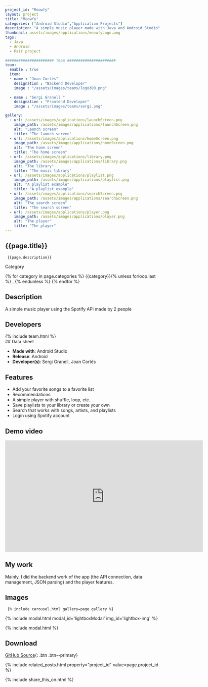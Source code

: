 ```yaml
---
project_id: "Meowfy"
layout: project
title: "Meowfy"
categories: ["Android Studio","Application Projects"]
description: "A simple music player made with Java and Android Studio"
thumbnail: assets/images/applications/meowfyLogo.png
tags:
  - Java
  - Android
  - Pair project
 
###################### Team ######################
team:
  enable : true
  item:
  - name : "Joan Cortés"
    designation : "Backend Developer"
    image : "/assets/images/teams/logo300.png"
    
  - name : "Sergi Granell "
    designation : "Frontend Developer"
    image : "/assets/images/teams/sergi.png"

gallery:
  - url: /assets/images/applications/launchScreen.png
    image_path: /assets/images/applications/launchScreen.png
    alt: "Launch screen"
    title: "The launch screen"
  - url: /assets/images/applications/homeScreen.png
    image_path: /assets/images/applications/homeScreen.png
    alt: "The home screen"
    title: "The home screen"
  - url: /assets/images/applications/library.png
    image_path: /assets/images/applications/library.png
    alt: "The library"
    title: "The music library"
  - url: /assets/images/applications/playlist.png
    image_path: /assets/images/applications/playlist.png
    alt: "A playlist example"
    title: "A playlist example"
  - url: /assets/images/applications/searchScreen.png
    image_path: /assets/images/applications/searchScreen.png
    alt: "The search screen"
    title: "The search screen"
  - url: /assets/images/applications/player.png
    image_path: /assets/images/applications/player.png
    alt: "The player"
    title: "The player"          
---
```


<div class="col-lg-8 text-center" markdown=1>

## {{page.title}}

     {{page.description}}

</div>

  <div class="col-lg-8-text-center">
   <p class="text-color font-weight-bold mb-2">Category</p>
   <p>{% for category in page.categories %} {{category}}{% unless forloop.last %} , {% endunless %} {% endfor %}</p>
  </div>
 <div class="col-lg-8 text-center" markdown=1>

## Description

A simple music player using the Spotify API made by 2 people
</div>

<div class="col-lg-8 text-center" markdown=1>

## Developers

<div class="col-lg-8 text-center" markdown=1>
{% include team.html %}
</div>
## Data sheet

* **Made with**: Android Studio
* **Release**: Android
* **Developer(s)**: Sergi Granell, Joan Cortés

## Features

* Add your favorite songs to a favorite list
* Recommendations
* A simple player with shuffle, loop, etc.
* Save playlists to your library or create your own
* Search that works with songs, artists, and playlists
* Login using Spotify account

</div>

## Demo video

<div class="col-lg-12 text-center" markdown=1>
 <iframe width="640" height="360" src="https://drive.google.com/file/d/1CcLzuNwkFhcgXEirxSiKj_etGGEm17rS/preview?usp=sharing" frameborder="0" allowfullscreen></iframe>
</div>

<div class="col-lg-12 text-center" markdown=1>

## My work

Mainly, I did the backend work of the app (the API connection, data management, JSON parsing) and the player features.

## Images

     {% include carousel.html gallery=page.gallery %}
{% include modal.html modal_id='lightboxModal' img_id='lightbox-img' %}

 {% include modal.html %}

<!-- Script for Modal Begins Here -->
<script>
$(document).ready(function() {
    $('.carousel img').click(function(event) {
        event.preventDefault(); // Prevent the default action

        var imgSrc = this.src;
        $('#lightbox-img').attr('src', imgSrc);

        console.log('Modal should be open now without jumping the page.'); // Debug message
    });

    // Check if the modal is being shown and log it
    $('#lightboxModal').on('show.bs.modal', function () {
        console.log('Modal is being shown.');
    });

    // Check if the modal has finished being hidden and log it
    $('#lightboxModal').on('hidden.bs.modal', function () {
        console.log('Modal has been hidden.');
    });
});
</script>

## Download

 [GitHub Source](https://github.com/CortesJoan/Meowfy){: .btn .btn--primary}

</div>

<div class="col-lg-12 text-center" markdown=1>

</div>
{% include related_posts.html property="project_id" value=page.project_id %}

 {% include share_this_on.html %}
